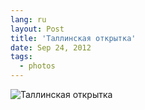 ```yaml
---
lang: ru
layout: Post
title: 'Таллинская открытка'
date: Sep 24, 2012
tags:
  - photos
---
```


![Таллинская открытка](photo://2012-08-26_5D_2205_Artem_Sapegin)
